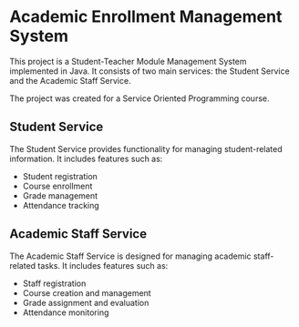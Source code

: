 # Academic Enrollment Management System

This project is a Student-Teacher Module Management System implemented in Java. It consists of two main services: the Student Service and the Academic Staff Service.

The project was created for a Service Oriented Programming course.

## Student Service

The Student Service provides functionality for managing student-related information. It includes features such as:

- Student registration
- Course enrollment
- Grade management
- Attendance tracking

## Academic Staff Service

The Academic Staff Service is designed for managing academic staff-related tasks. It includes features such as:

- Staff registration
- Course creation and management
- Grade assignment and evaluation
- Attendance monitoring
